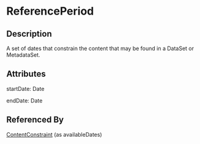 
# ReferencePeriod





## Description

A set of dates that constrain the content that may be found in a DataSet or MetadataSet.


## Attributes

startDate: Date

endDate: Date





## Referenced By

[ContentConstraint](ContentConstraint.md) (as availableDates)


